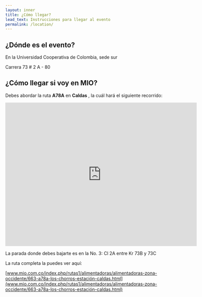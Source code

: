 ```yaml
---
layout: inner
title: ¿Cómo llegar?
lead_text: Instrucciones para llegar al evento
permalink: /location/
---
```


## ¿Dónde es el evento?

En la Universidad Cooperativa de Colombia, sede sur

Carrera 73 # 2 A - 80

## ¿Cómo llegar si voy en MIO?

Debes abordar la ruta **A78A** en **Caldas** , la cuál hará el siguiente recorrido:

<iframe src="https://www.google.com/maps/embed?pb=!1m28!1m12!1m3!1d3982.8267438600956!2d-76.5509882859569!3d3.3924391525566215!2m3!1f0!2f0!3f0!3m2!1i1024!2i768!4f13.1!4m13!3e3!4m5!1s0x8e30a159d2b179ab%3A0xf576252fe332016!2sCaldas+A1%2C+Cali%2C+Valle+del+Cauca!3m2!1d3.3943203!2d-76.54601269999999!4m5!1s0x8e30a8832212050d%3A0xb7281223f25ff99b!2sCooperative+University+of+colombia%2C+Cra.+73+%232a-80%2C+Cali%2C+Valle+del+Cauca!3m2!1d3.390851!2d-76.55116699999999!5e0!3m2!1sen!2sco!4v1542923519860" width="600" height="450" frameborder="0" style="border:0" allowfullscreen></iframe>

La parada donde debes bajarte es en la No. 3:  Cl 2A entre Kr 73B y 73C

La ruta completa la puedes ver aquí:

[www.mio.com.co/index.php/rutas1/alimentadoras/alimentadoras-zona-occidente/663-a78a-los-chorros-estación-caldas.html](www.mio.com.co/index.php/rutas1/alimentadoras/alimentadoras-zona-occidente/663-a78a-los-chorros-estación-caldas.html)
